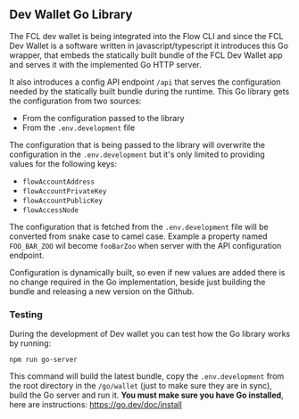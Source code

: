 ## Dev Wallet Go Library
The FCL dev wallet is being integrated into the Flow CLI and since the FCL Dev Wallet is a 
software written in javascript/typescript it introduces this Go wrapper, that embeds 
the statically built bundle of the FCL Dev Wallet app and serves it with the implemented 
Go HTTP server.

It also introduces a config API endpoint `/api` that serves the configuration needed by the 
statically built bundle during the runtime. This Go library gets the configuration from 
two sources:
- From the configuration passed to the library 
- From the `.env.development` file

The configuration that is being passed to the library will overwrite the configuration 
in the `.env.development` but it's only limited to providing values for the following keys:
- `flowAccountAddress`
- `flowAccountPrivateKey`
- `flowAccountPublicKey`
- `flowAccessNode`

The configuration that is fetched from the `.env.development` file will be converted from 
snake case to camel case. Example a property named `FOO_BAR_ZOO` wil become `fooBarZoo` 
when server with the API configuration endpoint.

Configuration is dynamically built, so even if new values are added there is no change 
required in the Go implementation, beside just building the bundle and releasing a new version 
on the Github.

### Testing
During the development of Dev wallet you can test how the Go library works by running:
```
npm run go-server
```
This command will build the latest bundle, copy the `.env.development` from the root 
directory in the `/go/wallet` (just to make sure they are in sync), build the Go server and 
run it. **You must make sure you have Go installed**, here are instructions: https://go.dev/doc/install
